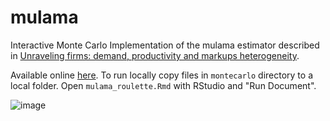 # mulama


Interactive Monte Carlo Implementation of the mulama estimator described in [Unraveling firms: demand, productivity and markups heterogeneity](https://cep.lse.ac.uk/_NEW/PUBLICATIONS/abstract.asp?index=4885).

Available online [here](https://mondpanther.shinyapps.io/MulamaRoulette/). To run locally copy files in `montecarlo` directory to a local folder. Open `mulama_roulette.Rmd` with RStudio and "Run Document".

![image](https://user-images.githubusercontent.com/3426935/215340993-3f5d03bf-873f-4680-8df4-e4c96e1463f1.png)

 

